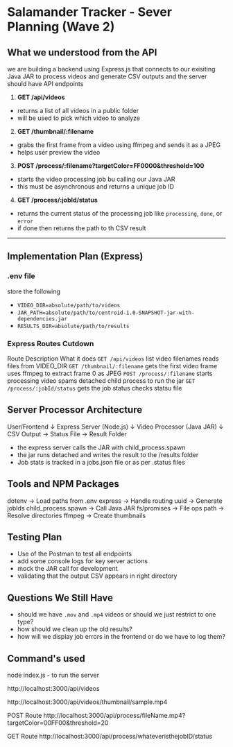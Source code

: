 # Salamander Tracker - Sever Planning (Wave 2)

## What we understood from the API

we are building a backend using Express.js that connects to our exisiting Java JAR to process videos and generate CSV outputs and the server should have API endpoints

1. **GET /api/videos**
- returns a list of all videos in a public folder
- will be used to pick which video to analyze

2. **GET /thumbnail/:filename**
- grabs the first frame from a video using ffmpeg and sends it as a JPEG
- helps user preview the video

3. **POST /process/:filename?targetColor=FF0000&threshold=100**
- starts the video processing job bu calling our Java JAR
- this must be asynchronous and returns a unique job ID

4. **GET /process/:jobId/status**
- returns the current status of the processing job like `processing`, `done`, or `error`
- if done then returns the path to th CSV result

-------------------------

##  Implementation Plan (Express)

### .env file
store the following 
- `VIDEO_DIR=absolute/path/to/videos`
- `JAR_PATH=absolute/path/to/centroid-1.0-SNAPSHOT-jar-with-dependencies.jar`
- `RESULTS_DIR=absolute/path/to/results`

### Express Routes Cutdown

Route                               Description                         What it does
`GET /api/videos`                   list video filenames                reads files from VIDEO_DIR
`GET /thumbnail/:filename`          gets the first video frame          uses ffmpeg to extract frame 0 as JPEG
`POST /process/:filename`           starts processing video             spams detached child process to run the jar
`GET /process/:jobId/status`        gets the job status                 checks statsu file 


## Server Processor Architecture

User/Frontend
↓
Express Server (Node.js)
↓
Video Processor (Java JAR)
↓
CSV Output → Status File → Result Folder

- the express server calls the JAR with child_process.spawn
- the jar runs detached and writes the result to the /results folder
- Job stats is tracked in a jobs.json file or as per .status files


## Tools and NPM Packages

dotenv → Load paths from .env
express → Handle routing
uuid → Generate jobIds
child_process.spawn → Call Java JAR
fs/promises → File ops
path → Resolve directories
ffmpeg → Create thumbnails


## Testing Plan

- Use of the Postman to test all endpoints
- add some console logs for key server actions
- mock the JAR call for development
- validating that the output CSV appears in right directory

## Questions We Still Have

- should we have `.mov` and `.mp4` videos or should we just restrict to one type?
- how should we clean up the old results?
- how will we display job errors in the frontend or do we have to log them?

## Command's used
node index.js - to run the server

http://localhost:3000/api/videos

http://localhost:3000/api/videos/thumbnail/sample.mp4

POST Route
http://localhost:3000/api/process/fileName.mp4?targetColor=00FF00&threshold=20

GET Route
http://localhost:3000/api/process/whateveristhejobID/status